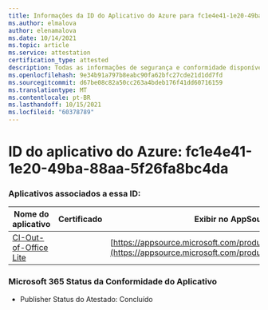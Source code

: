 ```yaml
---
title: Informações da ID do Aplicativo do Azure para fc1e4e41-1e20-49ba-88aa-5f26fa8bc4da
ms.author: elmalova
author: elenamalova
ms.date: 10/14/2021
ms.topic: article
ms.service: attestation
certification_type: attested
description: Todas as informações de segurança e conformidade disponíveis para fc1e4e41-1e20-49ba-88aa-5f26fa8bc4da.
ms.openlocfilehash: 9e34b91a797b8eabc90fa62bfc27cde21d1dd7fd
ms.sourcegitcommit: d67be08c82a50cc263a4bdeb176f41dd60716159
ms.translationtype: MT
ms.contentlocale: pt-BR
ms.lasthandoff: 10/15/2021
ms.locfileid: "60378789"
---
```

# <a name="azure-app-id-fc1e4e41-1e20-49ba-88aa-5f26fa8bc4da"></a>ID do aplicativo do Azure: fc1e4e41-1e20-49ba-88aa-5f26fa8bc4da


### <a name="apps-associated-with-this-id"></a>Aplicativos associados a essa ID:
| **Nome do aplicativo** | **Certificado** | **Exibir no AppSource** |
|--------------|---------------|-----------------------|
| [CI-Out-of-Office Lite](https://docs.microsoft.com/microsoft-365-app-certification/forward/WA200002748) |  | [https://appsource.microsoft.com/product/office/WA200002748](https://appsource.microsoft.com/product/office/WA200002748) |

### <a name="microsoft-365-app-compliance-status"></a>Microsoft 365 Status da Conformidade do Aplicativo
- Publisher Status do Atestado: Concluído
